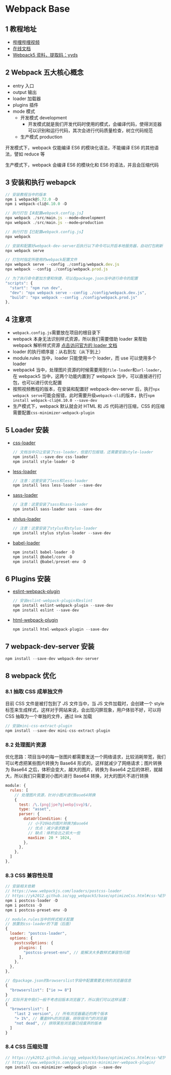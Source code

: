 # Webpack Base

## 1 教程地址

- [哔哩哔哩视频](https://www.bilibili.com/video/BV14T4y1z7sw/?vd_source=3284d439dd5569b325f17bd1d33a1739)
- [在线文档](https://yk2012.github.io/sgg_webpack5/)
- [Webpack5 资料，提取码：yyds](https://pan.baidu.com/s/114lJRGua2uHBdLq_iVLOOQ)

## 2 Webpack 五大核心概念

- entry 入口
- output 输出
- loader 加载器
- plugins 插件
- mode 模式
  - 开发模式 development
    - 开发模式就是我们开发代码时使用的模式，会编译代码，使得浏览器可以识别和运行代码，其次会进行代码质量检查，树立代码规范
  - 生产模式 production

开发模式下，webpack 仅能编译 ES6 的模块化语法，不能编译 ES6 的其他语法，譬如 reduce 等

生产模式下，webpack 会编译 ES6 的模块化和 ES6 的语法，并且会压缩代码

## 3 安装和执行 webapck

```js
// 安装教程当中的版本
npm i webpack@5.72.0 -D
npm i webpack-cli@4.10.0 -D

// 执行打包【未配置webpack.config.js】
npx webpack ./src/main.js --mode=development
npx webpack ./src/main.js --mode=production

// 执行打包【已配置webpack.config.js】
npx webpack

// 安装和配置好webpack-dev-server后执行以下命令可以开启本地服务器，自动打包刷新
npx webpack serve

// 打包时指定所使用的webpack配置文件
npx webpack serve --config ./config/webpack.dev.js
npx webpack --config ./config/webpack.prod.js

// 为了执行命令更加方便和快捷，可以在package.json当中进行命令的配置
"scripts": {
  "start": "npm run dev",
  "dev": "npx webpack serve --config ./config/webpack.dev.js",
  "build": "npx webpack --config ./config/webpack.prod.js"
},
```

## 4 注意项

- `webpack.config.js`需要放在项目的根目录下
- webpack 本身无法识别样式资源，所以我们需要借助 loader 来帮助 webpack 解析样式资源 [点击访问官方的 loader 文档](https://webpack.docschina.org/loaders)
- loader 的执行顺序是：从右到左（从下到上）
- module.rules 当中，loader 只能使用一个 loader，而 use 可以使用多个 loader
- webpack4 当中，处理图片资源的时候需要用到`file-loader`和`url-loader`，在 webpack5 当中，这两个功能内置到了 webpack 当中，可以直接进行打包，也可以进行优化配置
- 按照视频教程的版本，在安装和配置好 webpack-dev-server 后，执行`npx webpack serve`可能会报错，此时需要升级`webpack-cli`的版本，执行`npm install webpack-cli@4.10.0 --save-dev`
- 生产模式下，webpack 默认就会对 HTML 和 JS 代码进行压缩，CSS 的压缩需要配置`css-minimizer-webpack-plugin`

## 5 Loader 安装

- [css-loader](https://webpack.docschina.org/loaders/css-loader/)
  ```js
  // 文档当中只让安装了css-loader，但是打包报错，还需要安装style-loader
  npm install --save-dev css-loader
  npm install style-loader -D
  ```
- [less-loader](https://webpack.docschina.org/loaders/less-loader/)
  ```js
  // 注意：这里安装了less和less-loader
  npm install less less-loader --save-dev
  ```
- [sass-loader](https://webpack.docschina.org/loaders/sass-loader/)
  ```js
  // 注意：这里安装了sass和sass-loader
  npm install sass-loader sass --save-dev
  ```
- [stylus-loader](https://webpack.docschina.org/loaders/stylus-loader/)
  ```js
  // 注意：这里安装了stylus和stylus-loader
  npm install stylus stylus-loader --save-dev
  ```
- [babel-loader](https://www.webpackjs.com/loaders/babel-loader/)
  ```js
  npm install babel-loader -D
  npm install @babel/core -D
  npm install @babel/preset-env -D
  ```

## 6 Plugins 安装

- [eslint-webpack-plugin](https://www.webpackjs.com/plugins/eslint-webpack-plugin/)
  ```js
  // 安装eslint-webpack-plugin和eslint
  npm install eslint-webpack-plugin --save-dev
  npm install eslint --save-dev
  ```
- [html-webpack-plugin](https://www.webpackjs.com/plugins/html-webpack-plugin/)
  ```js
  npm install html-webpack-plugin --save-dev
  ```

## 7 webpack-dev-server 安装

```js
npm install --save-dev webpack-dev-server
```

## 8 webpack 优化

### 8.1 抽取 CSS 成单独文件

目前 CSS 文件是被打包到了 JS 文件当中，当 JS 文件加载时，会创建一个 style 标签来生成样式，这样对于网站来说，会出现闪屏现象，用户体验不好，可以将 CSS 抽取为一个单独的文件，通过 link 加载

```js
// 安装mini-css-extract-plugin
npm install --save-dev mini-css-extract-plugin
```

### 8.2 处理图片资源

优化思路：项目当中的每一张图片都需要发送一个网络请求，比较消耗带宽，我们可以考虑把某些图片转换为 Base64 形式的，这样就减少了网络请求；图片转换为 Base64 之后，体积会变大，越大的图片，转换为 Base64 之后的体积，就越大，所以我们只需要对小图片进行 Base64 转换，对大的图片不进行转换

```js
module: {
  rules: [
    // 处理图片资源，针对小图片进行Base64转换
    {
      test: /\.(png|jpe?g|webp|svg)$/,
      type: "asset",
      parser: {
        dataUrlCondition: {
          // 小于20kb的图片转换为Base64
          // 优点：减少请求数量
          // 缺点：体积会比之前大一些
          maxSize: 20 * 1024,
        },
      },
    },
  ]
},
```

### 8.3 CSS 兼容性处理

```js
// 安装相关依赖
// https://www.webpackjs.com/loaders/postcss-loader
// https://yk2012.github.io/sgg_webpack5/base/optimizeCss.html#css-%E5%85%BC%E5%AE%B9%E6%80%A7%E5%A4%84%E7%90%86
npm i postcss-loader -D
npm i postcss -D
npm i postcss-preset-env -D

// module.rules当中的样式相关配置
// 放置到css-loader的下面（后面）
{
  loader: "postcss-loader",
  options: {
    postcssOptions: {
      plugins: [
        "postcss-preset-env", // 能解决大多数样式兼容性问题
      ],
    },
  },
},

// 在package.json的browserslist字段中配置需要支持的浏览器信息
{
  "browserslist": ["ie >= 8"]
}
// 实际开发中我们一般不考虑旧版本浏览器了，所以我们可以这样设置：
{
  "browserslist": [
    "last 2 version", // 所有浏览器最近的两个版本
    "> 1%", // 覆盖99%的浏览器，排除很冷门的浏览器
    "not dead", // 排除某些浏览器已经废弃的版本
  ]
}
```

### 8.4 CSS 压缩处理

```js
// https://yk2012.github.io/sgg_webpack5/base/optimizeCss.html#css-%E5%8E%8B%E7%BC%A9
// https://www.webpackjs.com/plugins/css-minimizer-webpack-plugin/
npm install css-minimizer-webpack-plugin --save-dev
```
